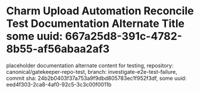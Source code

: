 # Charm Upload Automation Reconcile Test Documentation Alternate Title some uuid: 667a25d8-391c-4782-8b55-af56abaa2af3
 placeholder documentation alternate content for testing,  repository: canonical/gatekeeper-repo-test,  branch: investigate-e2e-test-failure,  commit sha: 24b2b0403f37a753a9f9dbd805783ec1f952f3df,  some uuid: eed4f303-2ca8-4af0-92c5-3c3c00f0011b
